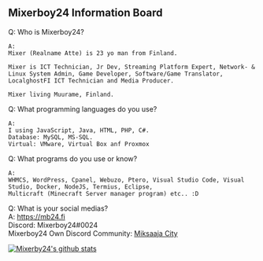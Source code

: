 ## Mixerboy24 Information Board    
    
   
Q: Who is Mixerboy24?    
```
A: 
Mixer (Realname Atte) is 23 yo man from Finland. 

Mixer is ICT Technician, Jr Dev, Streaming Platform Expert, Network- & Linux System Admin, Game Developer, Software/Game Translator,     
LocalghostFI ICT Technician and Media Producer.    

Mixer living Muurame, Finland.    
```     
     
Q: What programming languages do you use?     
```
A: 
I using JavaScript, Java, HTML, PHP, C#.     
Database: MySQL, MS-SQL.
Virtual: VMware, Virtual Box anf Proxmox
```
    
Q: What programs do you use or know?     
```
A:
WHMCS, WordPress, Cpanel, Webuzo, Ptero, Visual Studio Code, Visual Studio, Docker, NodeJS, Termius, Eclipse,
Multicraft (Minecraft Server manager program) etc.. :D
```
      
Q: What is your social medias?     
A: https://mb24.fi    
Discord: Mixerboy24#0024   
Mixerboy24 Own Discord Community: [Miksaaja City](https://miksaaja.city)

[![Mixerby24's github stats](https://github-readme-stats.vercel.app/api?username=mixerboy24&count_private=true&theme=nord&show_icons=true)](https://github.com/mixerboy24/mixerboy24/blob/master/README.md)
